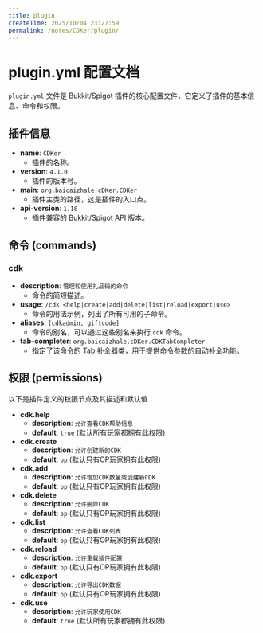 ```yaml
---
title: plugin
createTime: 2025/10/04 23:27:59
permalink: /notes/CDKer/plugin/
---
```

# plugin.yml 配置文档

`plugin.yml` 文件是 Bukkit/Spigot 插件的核心配置文件，它定义了插件的基本信息、命令和权限。

## 插件信息

*   **name**: `CDKer`
    *   插件的名称。
*   **version**: `4.1.0`
    *   插件的版本号。
*   **main**: `org.baicaizhale.cDKer.CDKer`
    *   插件主类的路径，这是插件的入口点。
*   **api-version**: `1.18`
    *   插件兼容的 Bukkit/Spigot API 版本。

## 命令 (commands)

### cdk

*   **description**: `管理和使用礼品码的命令`
    *   命令的简短描述。
*   **usage**: `/cdk <help|create|add|delete|list|reload|export|use>`
    *   命令的用法示例，列出了所有可用的子命令。
*   **aliases**: `[cdkadmin, giftcode]`
    *   命令的别名，可以通过这些别名来执行 `cdk` 命令。
*   **tab-completer**: `org.baicaizhale.cDKer.CDKTabCompleter`
    *   指定了该命令的 Tab 补全器类，用于提供命令参数的自动补全功能。

## 权限 (permissions)

以下是插件定义的权限节点及其描述和默认值：

*   **cdk.help**
    *   **description**: `允许查看CDK帮助信息`
    *   **default**: `true` (默认所有玩家都拥有此权限)
*   **cdk.create**
    *   **description**: `允许创建新的CDK`
    *   **default**: `op` (默认只有OP玩家拥有此权限)
*   **cdk.add**
    *   **description**: `允许增加CDK数量或创建新CDK`
    *   **default**: `op` (默认只有OP玩家拥有此权限)
*   **cdk.delete**
    *   **description**: `允许删除CDK`
    *   **default**: `op` (默认只有OP玩家拥有此权限)
*   **cdk.list**
    *   **description**: `允许查看CDK列表`
    *   **default**: `op` (默认只有OP玩家拥有此权限)
*   **cdk.reload**
    *   **description**: `允许重载插件配置`
    *   **default**: `op` (默认只有OP玩家拥有此权限)
*   **cdk.export**
    *   **description**: `允许导出CDK数据`
    *   **default**: `op` (默认只有OP玩家拥有此权限)
*   **cdk.use**
    *   **description**: `允许玩家使用CDK`
    *   **default**: `true` (默认所有玩家都拥有此权限)